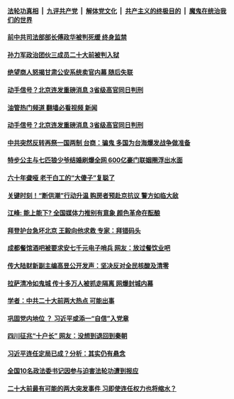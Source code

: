 ####  [法轮功真相](../../../../basic/blob/master/README.md?t=09221801) &nbsp;|&nbsp; [九评共产党](../../../../9ping.md/blob/master/README.md?t=09221801) &nbsp;|&nbsp; [解体党文化](../../../../jtdwh.md/blob/master/README.md?t=09221801)  &nbsp;|&nbsp; [共产主义的终极目的](../../../../gczydzjmd.md/blob/master/README.md?t=09221801) &nbsp;|&nbsp; [魔鬼在统治我们的世界](../../../../mgztzwmdsj.md/blob/master/README.md?t=09221801) 

#### [前中共司法部部长傅政华被判死缓 终身监禁](../pages/soh5/656070.md?t=09221801) 
#### [孙力军政治团伙三成员二十大前被判入狱](../pages/soh5/656025.md?t=09221801) 
#### [绝望商人怒揭甘肃公安系统卖官内幕 随后失联](../pages/soh5/656031.md?t=09221801) 
#### [动手信号？北京连发重磅消息  3省级高官同日判刑](../pages/soh5/655941.md?t=09221801) 
#### [油管热门频道 翻墙必看视频 新闻](http://45.76.130.85:81/youtube.html?09221801)
#### [动手信号？北京连发重磅消息  3省级高官同日判刑](../pages/soh5/655941.md?t=09221801) 
#### [中共突然反转再祭一国两制 台商：骗鬼 多国为台海爆发战争做准备](../pages/soh5/655935.md?t=09221801) 
#### [特步公主与七匹狼少爷结婚刷爆全网 600亿豪门联姻圈浮出水面](../pages/soh5/655887.md?t=09221801) 
#### [六十年聋哑 老干白工的“大傻子”复聪了](../pages/soh5/655917.md?t=09221801) 
#### [关键时刻！“断供潮”行动升温 购房者预赴京抗议 警方如临大敌](../pages/soh5/655908.md?t=09221801) 
#### [江峰: 能上能下? 全国媒体力推别有意象 颜色革命在酝酿](../pages/soh5/655875.md?t=09221801) 
#### [拜登护台急坏北京 王毅向他求救 专家：拜错码头](../pages/soh5/655884.md?t=09221801) 
#### [成都餐馆酒吧被要求安七千元电子哨兵 网友：放过餐饮业吧](../pages/soh5/655854.md?t=09221801) 
#### [传大陆财新副主编高昱公开发声：坚决反对全民核酸及清零](../pages/soh5/655839.md?t=09221801) 
#### [拉萨清冷如鬼城 传十多万人被抓走隔离 网爆封城内幕](../pages/soh5/655827.md?t=09221801) 
#### [学者：中共二十大前两大热点 可能出事](../pages/soh5/655734.md?t=09221801) 
#### [巩固党内地位 ？ 习近平或添一“自信”入党章](../pages/soh5/655743.md?t=09221801) 
#### [四川征兆“十户长” 网友：没想到退回到秦朝](../pages/soh5/655737.md?t=09221801) 
#### [习近平连任定局已成？分析：其实仍有悬念](../pages/soh5/655707.md?t=09221801) 
#### [全国10名政法委书记因参与迫害法轮功遭到报应](../pages/soh5/655635.md?t=09221801) 
#### [二十大前最有可能的两大突发事件   习即使连任权力也将缩水？](../pages/soh5/655629.md?t=09221801) 
<img src='http://gfw-breaker.win/goodnews/indexes/soh5.md' width='0px' height='0px'/>
